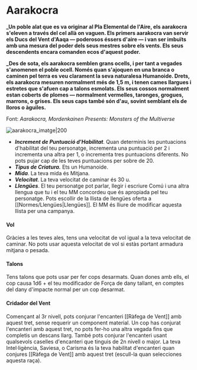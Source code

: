 # Aarakocra

**_Un poble alat que es va originar al Pla Elemental de l'Aire, els aarakocra s'eleven a través del cel allà on vaguen. Els primers aarakocra van servir els Ducs del Vent d'Aaqa — poderosos éssers d'aire — i van ser imbuïts amb una mesura del poder dels seus mestres sobre els vents. Els seus descendents encara comanden ecos d'aquest poder.**

**_Des de sota, els aarakocra semblen grans ocells, i per tant a vegades s'anomenen el poble ocell. Només quan s'ajoquen en una branca o caminen pel terra es veu clarament la seva naturalesa Humanoide. Drets, els aarakocra mesuren normalment més de 1,5 m, i tenen cames llargues i estretes que s'afuen cap a talons esmolats. Els seus cossos normalment estan coberts de plomes — normalment vermelles, taronges, grogues, marrons, o grises. Els seus caps també són d'au, sovint semblant els de lloros o àguiles.**

Font: *Aarakocra, Mordenkainen Presents: Monsters of the Multiverse*

![aarakocra_imatge|200](https://www.dndbeyond.com/avatars/thumbnails/7/622/420/618/636286750209394240.png)

- ***Increment de Puntuació d'Habilitat***. Quan determinis les puntuacions d'habilitat del teu personatge, incrementa una puntuació per 2 i incrementa una altra per 1, o incrementa tres puntuacions diferents. No pots pujar cap de les teves puntuacions per sobre de 20.
- ***Tipus de Criatura.*** Ets un Humanoide.
- ***Mida***. La teva mida és Mitjana.
- ***Velocitat***. La teva velocitat de caminar és 30 u.
- ***Llengües***. El teu personatge pot parlar, llegir i escriure Comú i una altra llengua que tu i el teu MM concordeu que és apropiada pel teu personatge. Pots escollir de la llista de llengües oferta a [[Normes/Llengües|Llengües]]. El MM és lliure de modificar aquesta llista per una campanya.
#### Vol
Gràcies a les teves ales, tens una velocitat de vol igual a la teva velocitat de caminar. No pots usar aquesta velocitat de vol si estàs portant armadura mitjana o pesada.
#### Talons
Tens talons que pots usar per fer cops desarmats. Quan dones amb ells, el cop causa 1d6 + el teu modificador de Força de dany tallant, en comptes del dany d'impacte normal per un cop desarmat.
#### Cridador del Vent
Començant al 3r nivell, pots conjurar l'encanteri [[Ràfega de Vent]] amb aquest tret, sense requerir un component material. Un cop has conjurat l'encanteri amb aquest tret, no pots fer-ho una altra vegada fins que completis un descans llarg. També pots conjurar l'encanteri usant qualsevols caselles d'encanteri que tinguis de 2n nivell o major.
	La teva Intel·ligència, Saviesa, o Carisma és la teva habilitat d'encanteri quan conjures [[Ràfega de Vent]] amb aquest tret (escull-la quan selecciones aquesta raça).